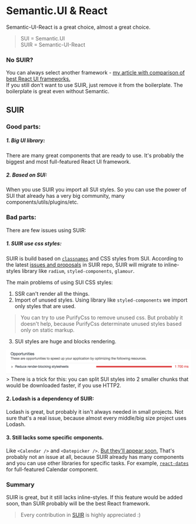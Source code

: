 # Semantic.UI & React

Semantic-UI-React is a great choice, almost a great choice.

> SUI = Semantic.UI        
SUIR = Semantic-UI-React

### No SUIR?
You can always select another framework - [my article with comparison of best React UI frameworks.](https://hackernoon.com/the-coolest-react-ui-frameworks-for-your-new-react-app-ad699fffd651)    
If you still don't want to use SUIR, just remove it from the boilerplate. The boilerplate is great even without Semantic.

## SUIR

### Good parts:
##### 1. Big UI library:
There are many great components that are ready to use. It's probably the biggest and most full-featured React UI framework.
##### 2. Based on SUI:
When you use SUIR you import all SUI styles. So you can use the power of SUI that already has a very big community, many components/utils/plugins/etc.

### Bad parts:
There are few issues using SUIR:

##### 1. SUIR use css styles:
SUIR is build based on [`classnames`](https://github.com/JedWatson/classnames) and CSS styles from SUI. According to the latest [issues and proposals](https://github.com/Semantic-Org/Semantic-UI-React/issues/1009) in SUIR repo, SUIR will migrate to inline-styles library like `radium`, `styled-components`, `glamour`.

The main problems of using SUI CSS styles:
  1. SSR can't render all the things.
  2. Import of unused styles. Using library like `styled-components` we import only styles that are used.
  > You can try to use PurifyCss to remove unused css. But probably it doesn't help, because PurifyCss determinate unused styles based only on static markup.
  
  3. SUI styles are huge and blocks rendering.
  <img src="./assets/sui-block.png" />
  > There is a trick for this: you can split SUI styles into 2 smaller chunks that would be downloaded faster, if you use HTTP2.


#### 2. Lodash is a dependency of SUIR:
Lodash is great, but probably it isn't always needed in small projects. Not sure that's a real issue, because almost every middle/big size project uses Lodash.

#### 3. Still lacks some specific omponents.
Like `<Calendar />` and `<Datepicker />`. [But they'll appear soon.](https://github.com/Semantic-Org/Semantic-UI-React/pull/1240) That's probably not an issue at all, because SUIR already has many components and you can use other libraries for specific tasks. For example, [`react-dates`](https://github.com/airbnb/react-dates) for full-featured Calendar component.

### Summary
SUIR is great, but it still lacks inline-styles. If this feature would be added soon, than SUIR probably will be the best React framework.
> Every contribution in [SUIR](https://react.semantic-ui.com/introduction) is highly appreciated :)
